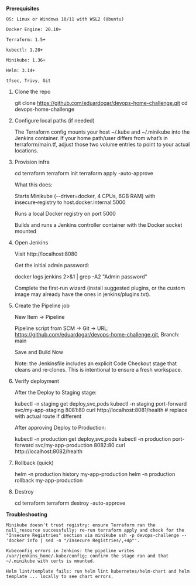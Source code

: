 **Prerequisites**

    OS: Linux or Windows 10/11 with WSL2 (Ubuntu)

    Docker Engine: 20.10+

    Terraform: 1.5+

    kubectl: 1.28+

    Minikube: 1.36+

    Helm: 3.14+

    tfsec, Trivy, Git


1) Clone the repo

    git clone https://github.com/eduardogar/devops-home-challenge.git
    cd devops-home-challenge

2) Configure local paths (if needed)

    The Terraform config mounts your host ~/.kube and ~/.minikube into the Jenkins container. If your home path/user differs from what’s in terraform/main.tf, adjust those two volume entries to point to your actual locations.

3) Provision infra

    cd terraform
    terraform init
    terraform apply -auto-approve

    What this does:

    Starts Minikube (--driver=docker, 4 CPUs, 6GB RAM) with insecure‑registry to host.docker.internal:5000

    Runs a local Docker registry on port 5000

    Builds and runs a Jenkins controller container with the Docker socket mounted

4) Open Jenkins

    Visit http://localhost:8080

    Get the initial admin password:

    docker logs jenkins 2>&1 | grep -A2 "Admin password"

    Complete the first‑run wizard (install suggested plugins, or the custom image may already have the ones in jenkins/plugins.txt).

5) Create the Pipeline job

    New Item → Pipeline

    Pipeline script from SCM → Git → URL: https://github.com/eduardogar/devops-home-challenge.git, Branch: main

    Save and Build Now

    Note: the Jenkinsfile includes an explicit Code Checkout stage that cleans and re‑clones. This is intentional to ensure a fresh workspace.

6) Verify deployment

    After the Deploy to Staging stage:

    kubectl -n staging get deploy,svc,pods
    kubectl -n staging port-forward svc/my-app-staging 8081:80
    curl http://localhost:8081/health   # replace with actual route if different

    After approving Deploy to Production:

    kubectl -n production get deploy,svc,pods
    kubectl -n production port-forward svc/my-app-production 8082:80
    curl http://localhost:8082/health

7) Rollback (quick)

    helm -n production history my-app-production
    helm -n production rollback my-app-production <REV>

8) Destroy

    cd terraform
    terraform destroy -auto-approve
    

**Troubleshooting**

    Minikube doesn’t trust registry: ensure Terraform ran the null_resource successfully; re‑run terraform apply and check for the "Insecure Registries" section via minikube ssh -p devops-challenge -- 'docker info | sed -n "/Insecure Registries/,+4p"'.

    Kubeconfig errors in Jenkins: the pipeline writes /var/jenkins_home/.kube/config; confirm the stage ran and that ~/.minikube with certs is mounted.

    Helm lint/template fails: run helm lint kubernetes/helm-chart and helm template ... locally to see chart errors.

